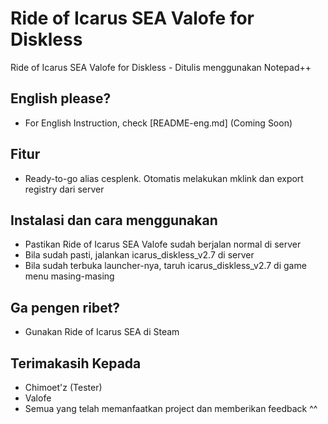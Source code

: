 # Ride of Icarus SEA Valofe for Diskless

Ride of Icarus SEA Valofe for Diskless - Ditulis menggunakan Notepad++

## English please?

- For English Instruction, check [README-eng.md] (Coming Soon)

## Fitur

- Ready-to-go alias cesplenk. Otomatis melakukan mklink dan export registry dari server

## Instalasi dan cara menggunakan

- Pastikan Ride of Icarus SEA Valofe sudah berjalan normal di server
- Bila sudah pasti, jalankan icarus_diskless_v2.7 di server
- Bila sudah terbuka launcher-nya, taruh icarus_diskless_v2.7 di game menu masing-masing

## Ga pengen ribet?

- Gunakan Ride of Icarus SEA di Steam

## Terimakasih Kepada

- Chimoet'z (Tester)
- Valofe
- Semua yang telah memanfaatkan project dan memberikan feedback ^^
